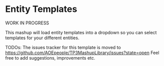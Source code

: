 Entity Templates
==================

WORK IN PROGRESS

This mashup will load entity templates into a dropdown so you can select templates for your different entities.

TODOs:
The issues tracker for this template is moved to https://github.com/AOEpeople/TP3MashupLibrary/issues?state=open
Feel free to add suggestions, improvements etc.